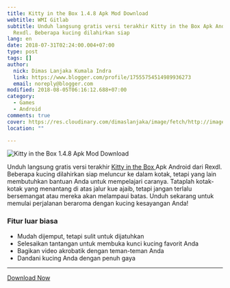 ```yaml
---
title: Kitty in the Box 1.4.8 Apk Mod Download
webtitle: WMI Gitlab
subtitle: Unduh langsung gratis versi terakhir Kitty in the Box Apk Android dari
  Rexdl. Beberapa kucing dilahirkan siap
lang: en
date: 2018-07-31T02:24:00.004+07:00
type: post
tags: []
author:
  nick: Dimas Lanjaka Kumala Indra
  link: https://www.blogger.com/profile/17555754514989936273
  email: noreply@blogger.com
modified: 2018-08-05T06:16:12.688+07:00
category:
  - Games
  - Android
comments: true
cover: https://res.cloudinary.com/dimaslanjaka/image/fetch/http://image.rexdl.com/android/game/kitty-in-the-box.jpg
location: ""

---
```


<img src="https://res.cloudinary.com/dimaslanjaka/image/fetch/http://image.rexdl.com/android/game/kitty-in-the-box.jpg" title="Kitty in the Box 1.4.8 Apk Mod Download" alt="Kitty in the Box 1.4.8 Apk Mod Download"> <p>    Unduh langsung gratis versi terakhir     <a href="https://www.modapkgratis.com/kitty-in-the-box-mod/kitty-in-the-box-v1-4-8-mod/download.html" target="_blank" rel="noopener noreferer nofollow">        Kitty in the Box     </a>    Apk Android dari Rexdl. Beberapa kucing dilahirkan siap meluncur ke dalam     kotak, tetapi yang lain membutuhkan bantuan Anda untuk mempelajari caranya.     Tataplah kotak-kotak yang menantang di atas jalur kue ajaib, tetapi jangan     terlalu bersemangat atau mereka akan melampaui batas. Unduh sekarang untuk     memulai perjalanan beraroma dengan kucing kesayangan Anda! </p><h3>    Fitur luar biasa </h3><ul>    <li>        Mudah dijemput, tetapi sulit untuk dijatuhkan     </li>    <li>        Selesaikan tantangan untuk membuka kunci kucing favorit Anda     </li>    <li>        Bagikan video akrobatik dengan teman-teman Anda     </li>    <li>        Dandani kucing Anda dengan penuh gaya     </li></ul><hr><a href="https://www.modapkgratis.com/kitty-in-the-box-mod/kitty-in-the-box-v1-4-8-mod/download.html" rel="noopener noreferer nofollow" title="Kitty in the Box 1.4.8 Apk Mod Download" alt="Kitty in the Box 1.4.8 Apk Mod Download" class="w3-btn w3-green w3-center">Download Now</a>